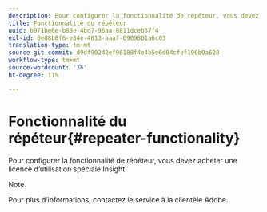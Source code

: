 ```yaml
---
description: Pour configurer la fonctionnalité de répéteur, vous devez acheter une licence d’utilisation spéciale Insight.
title: Fonctionnalité du répéteur
uuid: b971be6e-b88e-4bd7-96aa-8811dceb37f4
exl-id: 0e88b8f6-e34e-4813-aaaf-0909801a6c03
translation-type: tm+mt
source-git-commit: d9df90242ef96188f4e4b5e6d04cfef196b0a628
workflow-type: tm+mt
source-wordcount: '36'
ht-degree: 11%

---
```


# Fonctionnalité du répéteur{#repeater-functionality}

Pour configurer la fonctionnalité de répéteur, vous devez acheter une licence d’utilisation spéciale Insight.

>[!NOTE]
>
>Pour plus d’informations, contactez le service à la clientèle Adobe.
